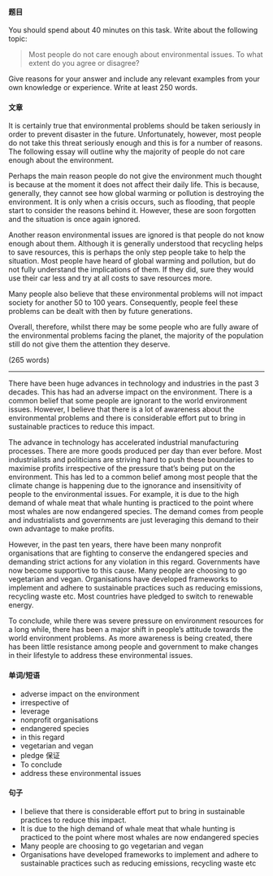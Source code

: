 
#### 题目
You should spend about 40 minutes on this task.
Write about the following topic:
>Most people do not care enough about environmental issues.
>To what extent do you agree or disagree?

Give reasons for your answer and include any relevant examples from your own knowledge or experience.
Write at least 250 words.


#### 文章
It is certainly true that environmental problems should be taken seriously in order to prevent disaster in the future. Unfortunately, however, most people do not take this threat seriously enough and this is for a number of reasons. The following essay will outline why the majority of people do not care enough about the environment.

Perhaps the main reason people do not give the environment much thought is because at the moment it does not affect their daily life. This is because, generally, they cannot see how global warming or pollution is destroying the environment. It is only when a crisis occurs, such as flooding, that people start to consider the reasons behind it. However, these are soon forgotten and the situation is once again ignored.

Another reason environmental issues are ignored is that people do not know enough about them. Although it is generally understood that recycling helps to save resources, this is perhaps the only step people take to help the situation. Most people have heard of global warming and pollution, but do not fully understand the implications of them. If they did, sure they would use their car less and try at all costs to save resources more.

Many people also believe that these environmental problems will not impact society for another 50 to 100 years. Consequently, people feel these problems can be dealt with then by future generations.

Overall, therefore, whilst there may be some people who are fully aware of the environmental problems facing the planet, the majority of the population still do not give them the attention they deserve.

(265 words)

---
There have been huge advances in technology and industries in the past 3 decades. This has had an adverse impact on the environment. There is a common belief that some people are ignorant to the world environment issues. However, I believe that there is a lot of awareness about the environmental problems and there is considerable effort put to bring in sustainable practices to reduce this impact.

The advance in technology has accelerated industrial manufacturing processes. There are more goods produced per day than ever before. Most industrialists and politicians are striving hard to push these boundaries to maximise profits irrespective of the pressure that’s being put on the environment. This has led to a common belief among most people that the climate change is happening due to the ignorance and insensitivity of people to the environmental issues. For example, it is due to the high demand of whale meat that whale hunting is practiced to the point where most whales are now endangered species. The demand comes from people and industrialists and governments are just leveraging this demand to their own advantage to make profits.

However, in the past ten years, there have been many nonprofit organisations that are fighting to conserve the endangered species and demanding strict actions for any violation in this regard. Governments have now become supportive to this cause. Many people are choosing to go vegetarian and vegan. Organisations have developed frameworks to implement and adhere to sustainable practices such as reducing emissions, recycling waste etc. Most countries have pledged to switch to renewable energy.

To conclude, while there was severe pressure on environment resources for a long while, there has been a major shift in people’s attitude towards the world environment problems. As more awareness is being created, there has been little resistance among people and government to make changes in their lifestyle to address these environmental issues.
#### 单词/短语
- adverse impact on the environment
- irrespective of
- leverage
- nonprofit organisations
- endangered species
- in this regard
- vegetarian and vegan
- pledge 保证
- To conclude
- address these environmental issues

#### 句子
-  I believe that there is considerable effort put to bring in sustainable practices to reduce this impact.
- It is due to the high demand of whale meat that whale hunting is practiced to the point where most whales are now endangered species
- Many people are choosing to go vegetarian and vegan
- Organisations have developed frameworks to implement and adhere to sustainable practices such as reducing emissions, recycling waste etc